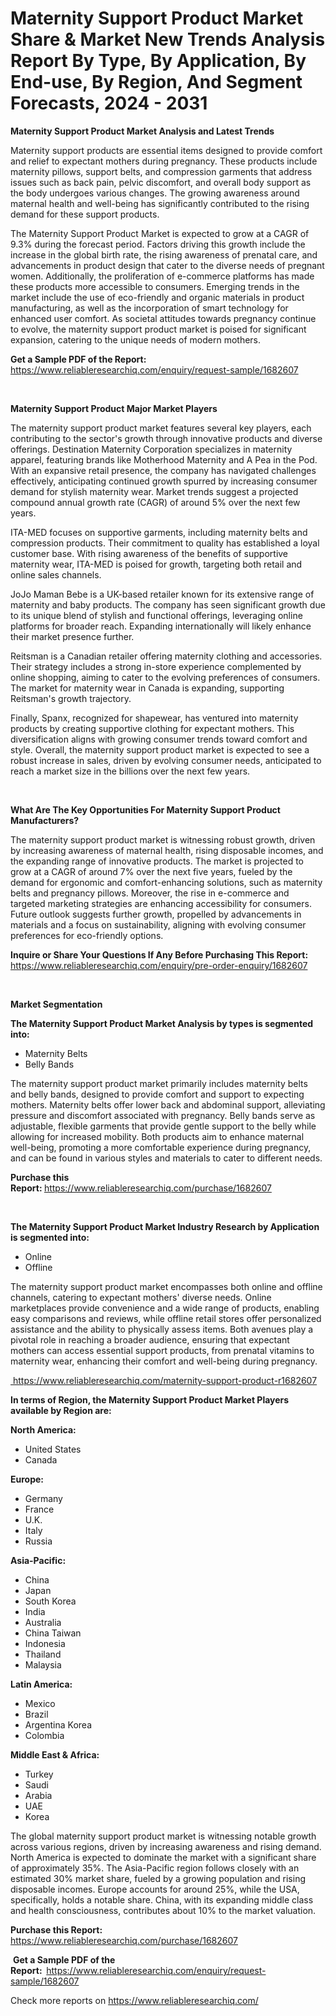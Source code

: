 <p><h1>Maternity Support Product Market Share & Market New Trends Analysis Report By Type, By Application, By End-use, By Region, And Segment Forecasts, 2024 - 2031</h1></p><p><strong>Maternity Support Product Market Analysis and Latest Trends</strong></p>
<p><p>Maternity support products are essential items designed to provide comfort and relief to expectant mothers during pregnancy. These products include maternity pillows, support belts, and compression garments that address issues such as back pain, pelvic discomfort, and overall body support as the body undergoes various changes. The growing awareness around maternal health and well-being has significantly contributed to the rising demand for these support products.</p><p>The Maternity Support Product Market is expected to grow at a CAGR of 9.3% during the forecast period. Factors driving this growth include the increase in the global birth rate, the rising awareness of prenatal care, and advancements in product design that cater to the diverse needs of pregnant women. Additionally, the proliferation of e-commerce platforms has made these products more accessible to consumers. Emerging trends in the market include the use of eco-friendly and organic materials in product manufacturing, as well as the incorporation of smart technology for enhanced user comfort. As societal attitudes towards pregnancy continue to evolve, the maternity support product market is poised for significant expansion, catering to the unique needs of modern mothers.</p></p>
<p><strong>Get a Sample PDF of the Report:&nbsp;</strong> <a href="https://www.reliableresearchiq.com/enquiry/request-sample/1682607?utm_campaign=103&utm_medium=2&utm_source=Github&utm_content=ia&utm_term=30122024&utm_id=maternity-support-product">https://www.reliableresearchiq.com/enquiry/request-sample/1682607</a></p>
<p>&nbsp;</p>
<p><strong>Maternity Support Product Major Market Players</strong></p>
<p><p>The maternity support product market features several key players, each contributing to the sector's growth through innovative products and diverse offerings. Destination Maternity Corporation specializes in maternity apparel, featuring brands like Motherhood Maternity and A Pea in the Pod. With an expansive retail presence, the company has navigated challenges effectively, anticipating continued growth spurred by increasing consumer demand for stylish maternity wear. Market trends suggest a projected compound annual growth rate (CAGR) of around 5% over the next few years.</p><p>ITA-MED focuses on supportive garments, including maternity belts and compression products. Their commitment to quality has established a loyal customer base. With rising awareness of the benefits of supportive maternity wear, ITA-MED is poised for growth, targeting both retail and online sales channels.</p><p>JoJo Maman Bebe is a UK-based retailer known for its extensive range of maternity and baby products. The company has seen significant growth due to its unique blend of stylish and functional offerings, leveraging online platforms for broader reach. Expanding internationally will likely enhance their market presence further.</p><p>Reitsman is a Canadian retailer offering maternity clothing and accessories. Their strategy includes a strong in-store experience complemented by online shopping, aiming to cater to the evolving preferences of consumers. The market for maternity wear in Canada is expanding, supporting Reitsman's growth trajectory.</p><p>Finally, Spanx, recognized for shapewear, has ventured into maternity products by creating supportive clothing for expectant mothers. This diversification aligns with growing consumer trends toward comfort and style. Overall, the maternity support product market is expected to see a robust increase in sales, driven by evolving consumer needs, anticipated to reach a market size in the billions over the next few years.</p></p>
<p>&nbsp;</p>
<p><strong>What Are The Key Opportunities For Maternity Support Product Manufacturers?</strong></p>
<p><p>The maternity support product market is witnessing robust growth, driven by increasing awareness of maternal health, rising disposable incomes, and the expanding range of innovative products. The market is projected to grow at a CAGR of around 7% over the next five years, fueled by the demand for ergonomic and comfort-enhancing solutions, such as maternity belts and pregnancy pillows. Moreover, the rise in e-commerce and targeted marketing strategies are enhancing accessibility for consumers. Future outlook suggests further growth, propelled by advancements in materials and a focus on sustainability, aligning with evolving consumer preferences for eco-friendly options.</p></p>
<p><strong>Inquire or Share Your Questions If Any Before Purchasing This Report:</strong> <a href="https://www.reliableresearchiq.com/enquiry/pre-order-enquiry/1682607?utm_campaign=103&utm_medium=2&utm_source=Github&utm_content=ia&utm_term=30122024&utm_id=maternity-support-product">https://www.reliableresearchiq.com/enquiry/pre-order-enquiry/1682607</a></p>
<p>&nbsp;</p>
<p><strong>Market Segmentation</strong></p>
<p><strong>The Maternity Support Product Market Analysis by types is segmented into:</strong></p>
<p><ul><li>Maternity Belts</li><li>Belly Bands</li></ul></p>
<p><p>The maternity support product market primarily includes maternity belts and belly bands, designed to provide comfort and support to expecting mothers. Maternity belts offer lower back and abdominal support, alleviating pressure and discomfort associated with pregnancy. Belly bands serve as adjustable, flexible garments that provide gentle support to the belly while allowing for increased mobility. Both products aim to enhance maternal well-being, promoting a more comfortable experience during pregnancy, and can be found in various styles and materials to cater to different needs.</p></p>
<p><strong>Purchase this Report:&nbsp;</strong><a href="https://www.reliableresearchiq.com/purchase/1682607?utm_campaign=103&utm_medium=2&utm_source=Github&utm_content=ia&utm_term=30122024&utm_id=maternity-support-product">https://www.reliableresearchiq.com/purchase/1682607</a></p>
<p>&nbsp;</p>
<p><strong>The Maternity Support Product Market Industry Research by Application is segmented into:</strong></p>
<p><ul><li>Online</li><li>Offline</li></ul></p>
<p><p>The maternity support product market encompasses both online and offline channels, catering to expectant mothers' diverse needs. Online marketplaces provide convenience and a wide range of products, enabling easy comparisons and reviews, while offline retail stores offer personalized assistance and the ability to physically assess items. Both avenues play a pivotal role in reaching a broader audience, ensuring that expectant mothers can access essential support products, from prenatal vitamins to maternity wear, enhancing their comfort and well-being during pregnancy.</p></p>
<p><a href="https://www.reliableresearchiq.com/maternity-support-product-r1682607?utm_campaign=103&utm_medium=2&utm_source=Github&utm_content=ia&utm_term=30122024&utm_id=maternity-support-product">&nbsp;https://www.reliableresearchiq.com/maternity-support-product-r1682607</a></p>
<p><strong>In terms of Region, the Maternity Support Product Market Players available by Region are:</strong></p>
<p>
    <p> <strong> North America: </strong>
        <ul>
            <li>United States</li>
            <li>Canada</li>
        </ul>
        </p> 
    <p> <strong> Europe: </strong>
        <ul>
            <li>Germany</li>
            <li>France</li>
            <li>U.K.</li>
            <li>Italy</li>
            <li>Russia</li>
        </ul>
        </p> 
    <p> <strong> Asia-Pacific: </strong>
        <ul>
            <li>China</li>
            <li>Japan</li>
            <li>South Korea</li>
            <li>India</li>
            <li>Australia</li>
            <li>China Taiwan</li>
            <li>Indonesia</li>
            <li>Thailand</li>
            <li>Malaysia</li>
        </ul>
        </p> 
    <p> <strong> Latin America: </strong>
        <ul>
            <li>Mexico</li>
            <li>Brazil</li>
            <li>Argentina Korea</li>
            <li>Colombia</li>
        </ul>
        </p> 
    <p> <strong> Middle East & Africa: </strong>
        <ul>
            <li>Turkey</li>
            <li>Saudi</li>
            <li>Arabia</li>
            <li>UAE</li>
            <li>Korea</li>
        </ul>
    </p>
    </p>
<p><p>The global maternity support product market is witnessing notable growth across various regions, driven by increasing awareness and rising demand. North America is expected to dominate the market with a significant share of approximately 35%. The Asia-Pacific region follows closely with an estimated 30% market share, fueled by a growing population and rising disposable incomes. Europe accounts for around 25%, while the USA, specifically, holds a notable share. China, with its expanding middle class and health consciousness, contributes about 10% to the market valuation.</p></p>
<p><strong>Purchase this Report: </strong><a href="https://www.reliableresearchiq.com/purchase/1682607?utm_campaign=103&utm_medium=2&utm_source=Github&utm_content=ia&utm_term=30122024&utm_id=maternity-support-product">https://www.reliableresearchiq.com/purchase/1682607</a></p>
<p>&nbsp;<strong>Get a Sample PDF of the Report:&nbsp;&nbsp;</strong><a href="https://www.reliableresearchiq.com/enquiry/request-sample/1682607?utm_campaign=103&utm_medium=2&utm_source=Github&utm_content=ia&utm_term=30122024&utm_id=maternity-support-product">https://www.reliableresearchiq.com/enquiry/request-sample/1682607</a></p>
<p><strong></strong></p>
<p>Check more reports on <a href="https://www.reliableresearchiq.com/?utm_campaign=103&utm_medium=2&utm_source=Github&utm_content=ia&utm_term=30122024&utm_id=maternity-support-product">https://www.reliableresearchiq.com/</a></p>